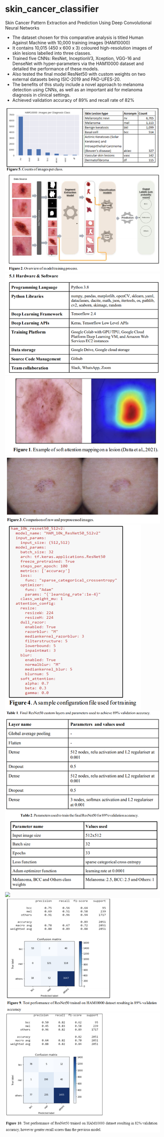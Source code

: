 # skin_cancer_classifier
Skin Cancer Pattern Extraction and Prediction Using Deep Convolutional Neural Networks

* The dataset chosen for this comparative analysis is titled Human Against Machine with 10,000 training images (HAM10000)
* It contains 10,015 (450 x 600 x 3) coloured high-resolution images of skin lesions labelled into three classes.
* Trained five CNNs: ResNet, InceptionV3, Xception, VGG-16 and DenseNet with hyper-parameters via the HAM10000 dataset and detailed the performance of these models. 
* Also tested the final model ResNet50 with custom weights on two external datasets being ISIC-2019 and PAD-UFES-20. 
* The benefits of this study include a novel approach to melanoma detection using CNNs, as well as an important aid for melanoma diagnosis in clinical settings.
* Achieved validation accuracy of 89% and recall rate of 82%

![](https://github.com/Teamkronos/Eugene_Portfolio/blob/main/images/0_data_analysis.PNG)
![](https://github.com/Teamkronos/Eugene_Portfolio/blob/main/images/1_Overview.PNG)
![](https://github.com/Teamkronos/Eugene_Portfolio/blob/main/images/2_resources.PNG)
![](https://github.com/Teamkronos/Eugene_Portfolio/blob/main/images/3_softmapping.PNG)
![](https://github.com/Teamkronos/Eugene_Portfolio/blob/main/images/4_raw_preprocessed.PNG)
![](https://github.com/Teamkronos/Eugene_Portfolio/blob/main/images/5_YAML.PNG)
![](https://github.com/Teamkronos/Eugene_Portfolio/blob/main/images/6_parameter1.PNG)
![](https://github.com/Teamkronos/Eugene_Portfolio/blob/main/images/7_parameter2.PNG)
![](https://github.com/Teamkronos/Eugene_Portfolio/blob/main/images/7_parameter3.PNG)
![](https://github.com/Teamkronos/Eugene_Portfolio/blob/main/images/9_accuracy.PNG)
![](https://github.com/Teamkronos/Eugene_Portfolio/blob/main/images/10_recall.PNG)
